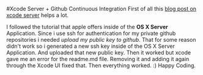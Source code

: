 #Xcode Server + Github Continuous Integration
First of all this [blog post on xcode server](http://ikennd.ac/blog/2013/10/xcode-bots-common-problems-and-workarounds/) helps a lot.

I followed the tutorial that apple offers inside of the **OS X Server** Application. 
Since i use ssh for authentication for my private github repositories i needed *upload my public key to github*. 
That for some reason didn't work so i generated a new ssh key inside of the OS X Server Application.
And uploaded that new public key. 
Then it worked but xcode gave me an error for the readme.md file.
Removing it and adding it again through the Xcode UI fixed that.
Then everything worked. :) 
Happy Coding.

